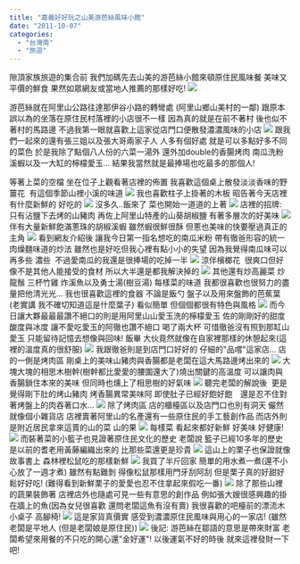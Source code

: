 ```yaml
---
title: "嘉義好好玩之山美游芭絲風味小館"
date: "2011-10-07"
categories: 
  - "台灣南"
  - "旅遊"
---
```


隙頂家族旅遊的集合前 我們加碼先去山美的游芭絲小館來頓原住民風味餐 美味又平價的鮮食 果然如眾網友或當地人推薦的那樣好吃! ![](images/6186971227_2d09d70b16.jpg)

游芭絲就在阿里山公路往達那伊谷小路的轉彎處 (阿里山鄉山美村的一鄰) 跟原本誤以為的坐落在原住民村落裡的小店很不一樣 因為真的就是在前不著村 後也似不著村的馬路邊 不過我第一眼就喜歡上這家從店門口便散發濃濃風味的小店 ![](images/6186974731_892592307a.jpg) 跟我們一起來的還有張三姐以及張大哥兩家子人 人多有個好處 就是可以多點好多不同的菜色 於是我除了點個八人份的六菜一湯外 還外加double的香腸烤肉 南瓜洗粉 溪蝦以及一大缸的檸檬愛玉... 結果我當然就是最捧場也吃最多的那個人!

等著上菜的空檔 坐在位子上觀看著店裡的佈置 我喜歡這個桌上散發淡淡香味的野薑花  有這個季節山裡小溪的味道 ![](images/6186974433_f55e1a6732.jpg) 我也喜歡柱子上掛著的木板 昭告著今天店裡有什麼新鮮的 好吃的 ![](images/6186974291_005283d675.jpg) 沒多久..飯來了 菜也開始一道道的上著 ![](images/6187496230_91d7cca6d1.jpg) 店裡的招牌: 只有沾鹽下去烤的山豬肉 再佐上阿里山特產的山葵胡椒鹽 有著多層次的好美味 ![](images/6187496034_9a49a085a9.jpg) 伴有大量新鮮飽滿蔥珠的胡椒溪蝦 雖然蝦很鮮很酥 但蔥也美味的快要壓過真正的主角 ![](images/6187496146_b343e54f3e.jpg) 看到網友介紹後 讓我今日第一指名想吃的南瓜米粉 帶有徹爸形容的統一肉燥麵味道的炒法 雖然也是好吃但我心裡有點小小的失望 因為我覺得南瓜味可以再多些 濃些  不過愛南瓜的我還是很捧場的吃掉一半 ![](images/6187495816_3fe8934f08.jpg) 涼伴檳榔花  很爽口但好像不是其他人能接受的食材 所以大半還是都我解決掉的 ![](images/6187495716_8a1c6512e6.jpg) 其他還有炒高麗菜 炒龍鬚 三杯竹雞 炸溪魚以及勇士湯(樹豆湯) 每樣菜的味道 我都很喜歡也很努力的盡量把他清光光... 我也很喜歡這裡的食器 不論是飯勺 盤子以及用來盤飾的芭蕉葉(老實講 我不確切知道這是什麼葉子) 看似簡單 但個個都很有特色與風格 ![](images/6186973843_a029d28b1a.jpg) 而今日讓大夥最最最讚不絕口的則是用阿里山山愛玉洗的檸檬愛玉 佐的剛剛好的甜度 酸度與冰度 讓不愛吃愛玉的阿徹也讚不絕口 喝了兩大杯 可惜徹爸沒有照到那缸山愛玉 只能留待記憶去想像與回味! 飯畢 大伙竟然就像在自家裡那樣的休憩起來(這裡的溫度真的很舒服) ![](images/6186972415_99200eea7a.jpg) 我跟徹爸則是到店門口好好的 仔細的"品嚐"這家店... 店的一側是烤肉區 剛桌上的美味山豬肉與香腸都是老闆在這大馬路邊烤出來的 ![](images/6186973309_3339672114.jpg) 大塊大塊的相思木樹幹(樹幹都比愛愛的腰圍還大了)燒出關鍵的高溫度 可以讓肉與香腸鎖住本來的美味 但同時也燻上了相思樹的好氣味 ![](images/6187495172_fb2041eff5.jpg) 聽完老闆的解說後  更是覺得剛下肚的烤山豬肉 烤香腸異常美味阿 即使肚子已經好飽好飽　還是忍不住對著烤盤上的肉吞著口水... ![](images/6187495284_483d3530a5.jpg) 除了烤肉區 店的櫃檯區以及店門口也別有洞天 儼然就像個小雜貨店 店裡賣著阿里山的名產還有一些原住民的手工藝創作品 而店外則是附近居民拿來這賣的山的菜 山的果 ![](images/6186970729_4dc8d5fb77.jpg) 每樣菜 看起來都好新鮮 好美味 好健康! ![](images/6186973533_a9dc44e810.jpg) 而裝著菜的小籃子也見證著原住民文化的歷史 老闆說 籃子已經10多年的歷史 是以前的耆老用黃藤編織出來的 比那些菜還更是珍貴 ![](images/6186971341_b14a3f578a.jpg) 這山上的栗子也保證就像故事書上 森林裡松鼠吃的那樣新鮮 ![](images/6186973417_9569a254e9.jpg) 我買了半斤回家 簡單的用水煮一煮(還不小心放了一週才煮) 雖然有點難剝 得像松鼠那樣用門牙刮阿刮 但是栗子真的好甜好鬆好好吃! (難得看到新鮮栗子的愛愛也忍不住拿起來假吃一番) ![](images/6187492806_9b17515854.jpg) 除了那些山裡的蔬果裝飾著 店裡店外也隨處可見一些有意思的創作品 例如張大嫂很感興趣的掛在牆上的魚(因為女兒很喜歡 還問老闆這魚有沒有賣) 我很喜歡的吧檯前的漂流木小桌子 高腳椅! ![](images/6186971153_d56b8960da.jpg) 這是家貨真價實 感受到濃濃原住民風味與用心的一家店! (雖然老闆是平地人 (但是老闆娘是原住民)) ![](images/6186971227_2d09d70b16.jpg) 後記: 游芭絲在鄒語的意思是帶來財富 老闆希望來用餐的不只吃的開心還"金好運"! 以後運氣不好的時後 就來這裡發財一下吧!

